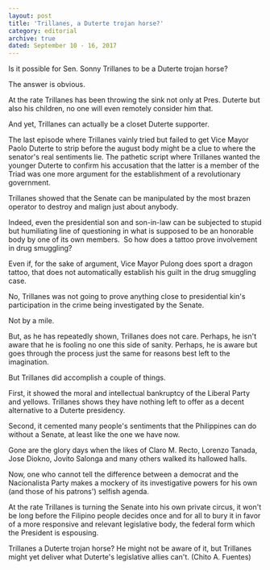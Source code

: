 ```yaml
---
layout: post
title: 'Trillanes, a Duterte trojan horse?'
category: editorial
archive: true
dated: September 10 - 16, 2017
---
```


Is it possible for Sen. Sonny Trillanes to be a Duterte trojan horse?

The answer is obvious.

At the rate Trillanes has been throwing the sink not only at Pres. Duterte but also his children, no one will even remotely consider him that.

And yet, Trillanes can actually be a closet Duterte supporter.

The last episode where Trillanes vainly tried but failed to get Vice Mayor Paolo Duterte to strip before the august body might be a clue to where the senator's real sentiments lie.
The pathetic script where Trillanes wanted the younger Duterte to confirm his accusation that the latter is a member of the Triad was one more argument for the establishment of a revolutionary government.

Trillanes showed that the Senate can be manipulated by the most brazen operator to destroy and malign just about anybody.

Indeed, even the presidential son and son-in-law can be subjected to stupid but humiliating line of questioning in what is supposed to be an honorable body by one of its own members. 
So how does a tattoo prove involvement in drug smuggling?

Even if, for the sake of argument, Vice Mayor Pulong does sport a dragon tattoo, that does not automatically establish his guilt in the drug smuggling case.

No, Trillanes was not going to prove anything close to presidential kin's participation in the crime being investigated by the Senate.

Not by a mile.

But, as he has repeatedly shown, Trillanes does not care. Perhaps, he isn't aware that he is fooling no one this side of sanity. Perhaps, he is aware but goes through the process just the same for reasons best left to the imagination.

But Trillanes did accomplish a couple of things.

First, it showed the moral and intellectual bankruptcy of the Liberal Party and yellows. Trillanes shows they have nothing left to offer as a decent alternative to a Duterte presidency.

Second, it cemented many people's sentiments that the Philippines can do without a Senate, at least like the one we have now.

Gone are the glory days when the likes of Claro M. Recto, Lorenzo Tanada, Jose Diokno, Jovito Salonga and many others walked its hallowed halls.

Now, one who cannot tell the difference between a democrat and the Nacionalista Party makes a mockery of its investigative powers for his own (and those of his patrons') selfish agenda.

At the rate Trillanes is turning the Senate into his own private circus, it won't be long before the Filipino people decides once and for all to bury it in favor of a more responsive and relevant legislative body, the federal form which the President is espousing.

Trillanes a Duterte trojan horse? He might not be aware of it, but Trillanes might yet deliver what Duterte's legislative allies can't. (Chito A. Fuentes)
